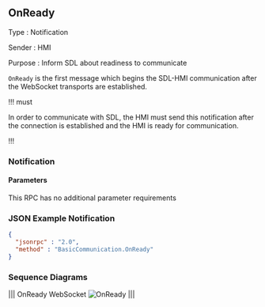 ## OnReady
Type
: Notification

Sender
: HMI

Purpose
: Inform SDL about readiness to communicate

`OnReady` is the first message which begins the SDL-HMI communication after the WebSocket transports are established.

!!! must

In order to communicate with SDL, the HMI must send this notification after the connection is established and the HMI is ready for communication.

!!!

### Notification

#### Parameters

This RPC has no additional parameter requirements

### JSON Example Notification
```json
{
  "jsonrpc" : "2.0",
  "method" : "BasicCommunication.OnReady"
}
```

### Sequence Diagrams
|||
OnReady WebSocket
![OnReady](./assets/OnReady.png)
|||